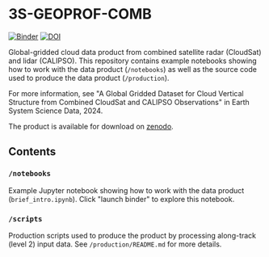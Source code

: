 # 3S-GEOPROF-COMB
[![Binder](https://mybinder.org/badge_logo.svg)](https://mybinder.org/v2/gh/bertrandclim/3S-GEOPROF-COMB/HEAD?labpath=notebooks%2Fbrief_intro.ipynb) [![DOI](https://zenodo.org/badge/709603243.svg)](https://zenodo.org/doi/10.5281/zenodo.10689927)

Global-gridded cloud data product from combined satellite radar (CloudSat) and lidar (CALIPSO). This repository contains example notebooks showing how to work with the data product (`/notebooks`) as well as the source code used to produce the data product (`/production`).

For more information, see "A Global Gridded Dataset for Cloud Vertical Structure from Combined CloudSat and CALIPSO Observations" in Earth System Science Data, 2024.

The product is available for download on [zenodo](https://zenodo.org/records/8057791).

## Contents
### `/notebooks`
Example Jupyter notebook showing how to work with the data product (`brief_intro.ipynb`). Click "launch binder" to explore this notebook.

### `/scripts` 
Production scripts used to produce the product by processing along-track (level 2) input data. See `/production/README.md` for more details.
